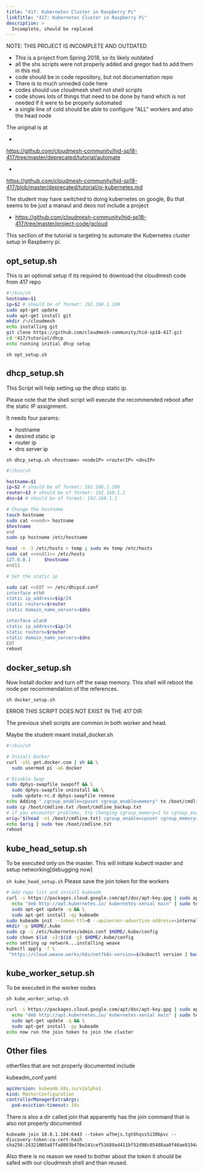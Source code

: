 ```yaml
---
title: "417: Kubernetes Cluster in Raspberry Pi"
linkTitle: "417: Kubernetes Cluster in Raspberry Pi"
description: >
  Incomplete, should be replaced
---
```


NOTE: THIS PROJECT IS INCOMPLETE AND OUTDATED

* This is a project from Spring 2018, so its likely outdated
* all the shs scripts were not properly added and gregor had to add
  them in this md. 
* code should be in code repository, but not documentation repo
* There is to much unneded code here
* codes should use cloudmesh shell not shell scripts
* code shows lots of things that need to be done by hand which is not
  needed if it were to be properly automated
* a single line of cold should be able to configure "ALL" workers and
  also the head node

The original is at

*
https://github.com/cloudmesh-community/hid-sp18-417/tree/master/deprecated/tutorial/automate

*
https://github.com/cloudmesh-community/hid-sp18-417/blob/master/deprecated/tutorial/pi-kubernetes.md

The student may have switched to doing kubernetes on google, Bu that
seems to be just a manaul and deos not include a project

* https://github.com/cloudmesh-community/hid-sp18-417/tree/master/project-code/gcloud

This section of the tutorial is targeting to automate the Kubernetes cluster setup in
Raspberry pi.

## opt_setup.sh

This is an optional setup if its required to download the cloudmesh code from 417 repo

```bash
#!/bin/sh
hostname=$1
ip=$2 # should be of format: 192.168.1.100
sudo apt-get update
sudo apt-get install git
mkdir /~/cloudmesh
echo installing git
git clone https://github.com/cloudmesh-community/hid-sp18-417.git
cd *417/tutorial/dhcp
echo running initial dhcp setup
```

``
sh opt_setup.sh
``




## dhcp_setup.sh

This Script will help setting up the dhcp static ip.

Please note that the shell script will execute the recommended reboot after the static IP assignment.

It needs four params:
   - hostname
   - desired static ip
   - router ip
   - dns server ip

``
sh dhcp_setup.sh <hostname> <nodeIP> <routerIP> <dnsIP>
``
```bash
#!/bin/sh

hostname=$1
ip=$2 # should be of format: 192.168.1.100
router=$3 # should be of format: 192.168.1.1
dns=$4 # should be of format: 192.168.1.1

# Change the hostname
touch hostname
sudo cat <<end>> hostname
$hostname
end
sudo cp hostname /etc/hostname

head -n -1 /etc/hosts > temp ; sudo mv temp /etc/hosts
sudo cat <<end11>> /etc/hosts
127.0.0.1     $hostname
end11

# Set the static ip

sudo cat <<EOT >> /etc/dhcpcd.conf
interface eth0
static ip_address=$ip/24
static routers=$router
static domain_name_servers=$dns

interface wlan0
static ip_address=$ip/24
static routers=$router
static domain_name_servers=$dns
EOT
reboot


```

## docker_setup.sh

Now Install docker and turn off the swap memory.
This shell will reboot the node per recommendation of the references.

``
sh docker_setup.sh
``

ERROR THIS SCRIPT DOES NOT EXIST IN THE 417 DIR


The previous shell scripts are common in both worker and head.

Maybe the student meant install_docker.sh

```bash
#!/bin/sh

# Install Docker
curl -sSL get.docker.com | sh && \
  sudo usermod pi -aG docker

# Disable Swap
sudo dphys-swapfile swapoff && \
  sudo dphys-swapfile uninstall && \
  sudo update-rc.d dphys-swapfile remove
echo Adding " cgroup_enable=cpuset cgroup_enable=memory" to /boot/cmdline.txt and rebooting...
sudo cp /boot/cmdline.txt /boot/cmdline_backup.txt
# if you encounter problems, try changing cgroup_memory=1 to cgroup_enable=memory.
orig="$(head -n1 /boot/cmdline.txt) cgroup_enable=cpuset cgroup_memory=1"
echo $orig | sudo tee /boot/cmdline.txt
reboot
```

## kube_head_setup.sh

To be executed only on the master.
This will initiate kubectl master and setup networking[debugging now]

``
sh kube_head_setup.sh
``
Please save the join token for the workers

```bash
# Add repo list and install kubeadm
curl -s https://packages.cloud.google.com/apt/doc/apt-key.gpg | sudo apt-key add - && \
  echo "deb http://apt.kubernetes.io/ kubernetes-xenial main" | sudo tee /etc/apt/sources.list.d/kubernetes.list && \
  sudo apt-get update -q && \
  sudo apt-get install -qy kubeadm
sudo kubeadm init --token-ttl=0 --apiserver-advertise-address=<internal master ip>
mkdir -p $HOME/.kube
sudo cp -i /etc/kubernetes/admin.conf $HOME/.kube/config
sudo chown $(id -u):$(id -g) $HOME/.kube/config
echo setting up network...installing weave
kubectl apply -f \
 "https://cloud.weave.works/k8s/net?k8s-version=$(kubectl version | base64 | tr -d '\n')"
```

## kube_worker_setup.sh

 To be executed in the worker nodes

``
sh kube_worker_setup.sh
``

```bash
curl -s https://packages.cloud.google.com/apt/doc/apt-key.gpg | sudo apt-key add - && \
  echo "deb http://apt.kubernetes.io/ kubernetes-xenial main" | sudo tee /etc/apt/sources.list.d/kubernetes.list && \
  sudo apt-get update -q && \
  sudo apt-get install -qy kubeadm
echo now run the join token to join the cluster
```

## Other files

otherfiles that are not properly documented include

kubeadm_conf.yaml

```yaml
apiVersion: kubeadm.k8s.io/v1alpha1
kind: MasterConfiguration
controllerManagerExtraArgs:
  pod-eviction-timeout: 10s

```

There is also a dir called join that apparently has the join command
that is also not properly documented

```
kubeadm join 10.0.1.104:6443 --token w7hmjs.tgt6hqss5i30bpvc --discovery-token-ca-cert-hash sha256:24321005a87fa8803b470e141cef51688ad411bf52d98c05488aa0f46ae8194a
```

Also there is no reason we need to bother about the token it should be
safed with our cloudmesh shell and than reused.
